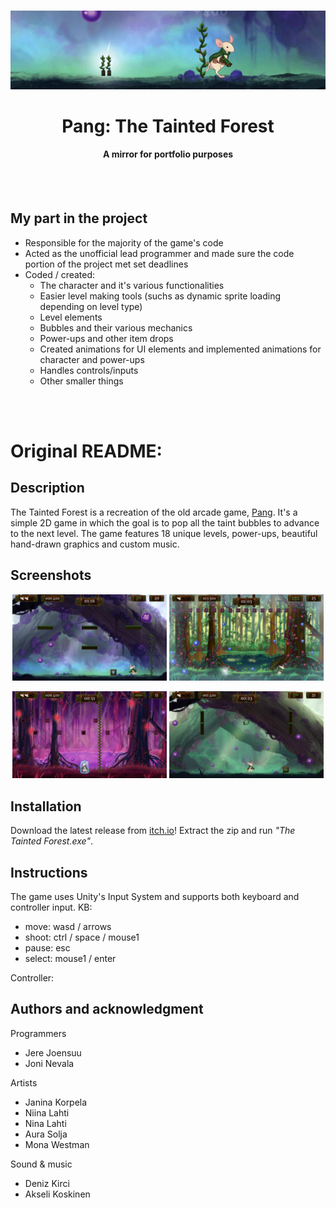 <br />
<p align="center">
  <a href="https://github.com/jerejoensuu/the-tainted-forest">
    <img src="./images/banner.gif" alt="Banner">
  </a>

  <h1 align="center">Pang: The Tainted Forest</h1>
  <h4 align="center">A mirror for portfolio purposes</h4>

</p>
<br />
<br />

## My part in the project
- Responsible for the majority of the game's code
- Acted as the unofficial lead programmer and made sure the code portion of the project met set deadlines
- Coded / created:
  - The character and it's various functionalities
  - Easier level making tools (suchs as dynamic sprite loading depending on level type)
  - Level elements
  - Bubbles and their various mechanics
  - Power-ups and other item drops
  - Created animations for UI elements and implemented animations for character and power-ups
  - Handles controls/inputs
  - Other smaller things

<br />
<br />

# Original README:

## Description
The Tainted Forest is a recreation of the old arcade game, [Pang](https://en.wikipedia.org/wiki/Buster_Bros.). It's a simple 2D game in which the goal is to pop all the taint bubbles to advance to the next level. The game features 18 unique levels, power-ups, beautiful hand-drawn graphics and custom music.


## Screenshots
<p align="center">
  <img src="./images/ss1.png" alt="Screenshot" width="49%" >
  <img src="./images/ss2.png" alt="Screenshot" width="49%" >
<p/>

<p align="center">
  <img src="./images/ss3.png" alt="Screenshot" width="49%" >
  <img src="./images/ss4.png" alt="Screenshot" width="49%" >
<p/>


## Installation
Download the latest release from [itch.io](https://gamma-rats.itch.io/pang-the-tainted-forest)!
Extract the zip and run _"The Tainted Forest.exe"_.


## Instructions
The game uses Unity's Input System and supports both keyboard and controller input.
KB:
  - move: wasd / arrows
  - shoot: ctrl / space / mouse1
  - pause: esc
  - select: mouse1 / enter

Controller:


## Authors and acknowledgment
Programmers
- Jere Joensuu
- Joni Nevala

Artists
- Janina Korpela
- Niina Lahti
- Nina Lahti
- Aura Solja
- Mona Westman

Sound & music
- Deniz Kirci
- Akseli Koskinen
